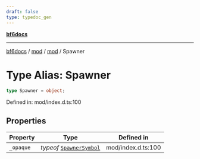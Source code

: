 ```yaml
---
draft: false
type: typedoc_gen
---
```


[**bf6docs**](../../../_index.md)

***

[bf6docs](../../../_index.md) / [mod](../../_index.md) / [mod](../_index.md) / Spawner

# Type Alias: Spawner

```ts
type Spawner = object;
```

Defined in: mod/index.d.ts:100

## Properties

| Property | Type | Defined in |
| ------ | ------ | ------ |
| <a id="_opaque"></a> `_opaque` | *typeof* [`SpawnerSymbol`](../SpawnerSymbol/_index.md) | mod/index.d.ts:100 |
